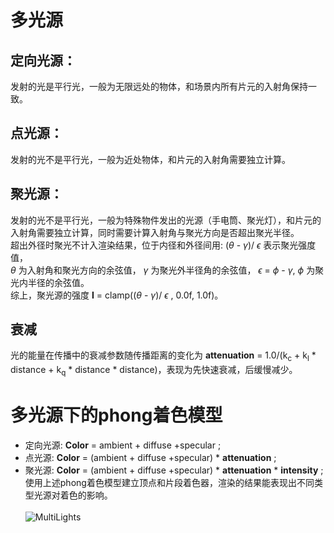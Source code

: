 # 多光源 
## 定向光源：
发射的光是平行光，一般为无限远处的物体，和场景内所有片元的入射角保持一致。
## 点光源：
发射的光不是平行光，一般为近处物体，和片元的入射角需要独立计算。
## 聚光源：
发射的光不是平行光，一般为特殊物件发出的光源（手电筒、聚光灯），和片元的入射角需要独立计算，同时需要计算入射角与聚光方向是否超出聚光半径。<br>
超出外径时聚光不计入渲染结果，位于内径和外径间用: ($\theta$ - $\gamma$)/ $\epsilon$ 表示聚光强度值，<br>
 $\theta$ 为入射角和聚光方向的余弦值， $\gamma$ 为聚光外半径角的余弦值， $\epsilon$ = $\phi$ - $\gamma$, $\phi$ 为聚光内半径的余弦值。<br>
综上，聚光源的强度 $\mathbf{I}$ = clamp(($\theta$ - $\gamma$)/ $\epsilon$ , 0.0f, 1.0f)。
## 衰减
光的能量在传播中的衰减参数随传播距离的变化为 $\mathbf{attenuation}$ = 1.0/(k<sub>c</sub> + k<sub>l</sub> * distance + k<sub>q</sub> * distance * distance)，表现为先快速衰减，后缓慢减少。
# 多光源下的phong着色模型
 - 定向光源: $\mathbf{Color}$ = ambient + diffuse +specular ; <br>
 - 点光源: $\mathbf{Color}$ = (ambient + diffuse +specular) * $\mathbf{attenuation}$ ; <br>
 - 聚光源: $\mathbf{Color}$ = (ambient + diffuse +specular) * $\mathbf{attenuation}$ * $\mathbf{intensity}$ ; <br>
使用上述phong着色模型建立顶点和片段着色器，渲染的结果能表现出不同类型光源对着色的影响。<br>
<br>![MultiLights](https://github.com/xietinghao/LearnOpenGL/blob/main/MultiLights/MultiLights.gif)<br>
